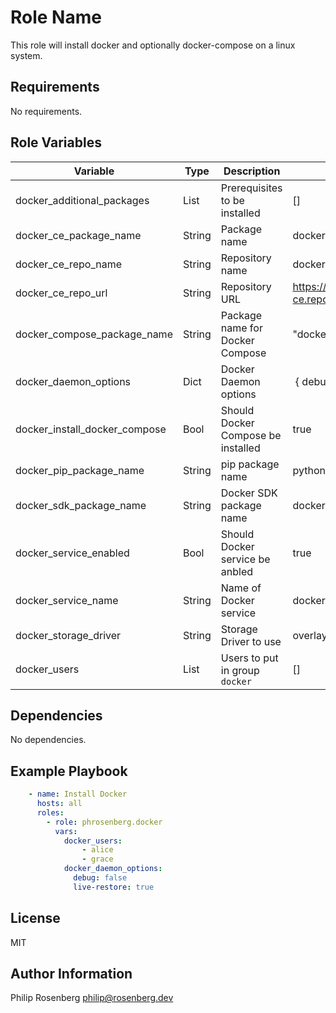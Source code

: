 Role Name
=========

This role will install docker and optionally docker-compose on a linux system.

Requirements
------------

No requirements.

Role Variables
--------------
| Variable 						| Type   | Description                        | Default
| ---                           | ---    | ---                                | ---
| docker_additional_packages    | List   | Prerequisites to be installed      | []
| docker_ce_package_name        | String | Package name                       | docker
| docker_ce_repo_name           | String | Repository name                    | docker-ce
| docker_ce_repo_url            | String | Repository URL                     | https://download.docker.com/linux/centos/docker-ce.repo
| docker_compose_package_name   | String | Package name for Docker Compose    | "docker-compose"
| docker_daemon_options 		| Dict   | Docker Daemon options              | { debug: false }
| docker_install_docker_compose | Bool   | Should Docker Compose be installed | true
| docker_pip_package_name       | String | pip package name                   | python-pip
| docker_sdk_package_name       | String | Docker SDK package name            | docker
| docker_service_enabled        | Bool   | Should Docker service be anbled    | true
| docker_service_name           | String | Name of Docker service             | docker
| docker_storage_driver         | String | Storage Driver to use              | overlay2
| docker_users                  | List   | Users to put in group `docker`     | []

Dependencies
------------

No dependencies.

Example Playbook
----------------
```yaml
	- name: Install Docker
	  hosts: all
	  roles:
	    - role: phrosenberg.docker
	      vars:
	      	docker_users:
	      		- alice
	      		- grace
	      	docker_daemon_options:
	      	  debug: false
	      	  live-restore: true
```

License
-------

MIT

Author Information
------------------

Philip Rosenberg
philip@rosenberg.dev
